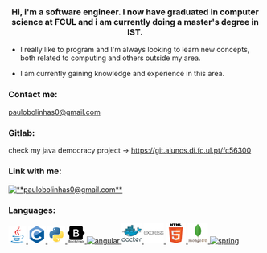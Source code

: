 <!--
**paulobolinhas/paulobolinhas** is a ✨ _special_ ✨ repository because its `README.md` (this file) appears on your GitHub profile.
-->

<h3 align="center">Hi, i'm a software engineer. I now have graduated in computer science at FCUL and i am currently doing a master's degree in IST.</h3>

- I really like to program and I'm always looking to learn new concepts, both related to computing and others outside my area.

- I am currently gaining knowledge and experience in this area.

<h3 align="left">Contact me:</h3> 
<a href="paulobolinhas0@gmail.com">paulobolinhas0@gmail.com</a>

<h3 align="left">Gitlab:</h3> 
check my java democracy project -> <a href="https://git.alunos.di.fc.ul.pt/fc56300">https://git.alunos.di.fc.ul.pt/fc56300</a>

<h3 align="left">Link with me:</h3>
<p align="left">
<a href="https://www.linkedin.com/in/paulo-bolinhas-b47307235/" target="blank"><img align="center" src="https://raw.githubusercontent.com/rahuldkjain/github-profile-readme-generator/master/src/images/icons/Social/linked-in-alt.svg" alt="**paulobolinhas0@gmail.com**" height="30" width="40" /></a>
</p>

<h3 align="left">Languages:</h3>
<p align="left"> 
<a href="https://www.java.com" target="_blank" rel="noreferrer"> <img src="https://raw.githubusercontent.com/devicons/devicon/master/icons/java/java-original.svg" alt="java" width="35" height="35"/> </a> 
<a href="https://www.cprogramming.com/" target="_blank" rel="noreferrer"> <img src="https://raw.githubusercontent.com/devicons/devicon/master/icons/c/c-original.svg" alt="c" width="35" height="35"/> </a> 
<a href="https://www.python.org" target="_blank" rel="noreferrer"> <img src="https://raw.githubusercontent.com/devicons/devicon/master/icons/python/python-original.svg" alt="python" width="35" height="35"/> </a>
<a href="https://getbootstrap.com" target="_blank" rel="noreferrer"> <img src="https://raw.githubusercontent.com/devicons/devicon/master/icons/bootstrap/bootstrap-plain-wordmark.svg" alt="bootstrap" width="35" height="35"/> </a> 
<a href="https://angular.io" target="_blank" rel="noreferrer"> <img src="https://angular.io/assets/images/logos/angular/angular.svg" alt="angular" width="40" height="40"/> </a>
<a href="https://www.docker.com/" target="_blank" rel="noreferrer"> <img src="https://raw.githubusercontent.com/devicons/devicon/master/icons/docker/docker-original-wordmark.svg" alt="docker" width="40" height="40"/> </a> 
<a href="https://expressjs.com" target="_blank" rel="noreferrer"> <img src="https://raw.githubusercontent.com/devicons/devicon/master/icons/express/express-original-wordmark.svg" alt="express" width="40" height="40"/> </a> 
<a href="https://www.w3.org/html/" target="_blank" rel="noreferrer"> <img src="https://raw.githubusercontent.com/devicons/devicon/master/icons/html5/html5-original-wordmark.svg" alt="html5" width="40" height="40"/> </a> 
<a href="https://www.mongodb.com/" target="_blank" rel="noreferrer"> <img src="https://raw.githubusercontent.com/devicons/devicon/master/icons/mongodb/mongodb-original-wordmark.svg" alt="mongodb" width="40" height="40"/> </a>
<a href="https://spring.io/" target="_blank" rel="noreferrer"> <img src="https://www.vectorlogo.zone/logos/springio/springio-icon.svg" alt="spring" width="40" height="40"/> </a>
</p>
